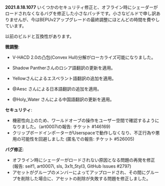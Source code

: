 **2021.8.18.1077**
いくつかのセキュリティ修正と、オフライン時にシェーダーがロードされなくなるバグを修正した小さなパッチです。小さなビルドで申し訳ありませんが、今はBEPUv2アップグレードの最終調整にほとんどの時間を費やしています。

以前のビルドと互換性があります。

**微調整**:
- V-HACD 2.0の凸包(Convex Hull)分解がローカライズ可能になりました。

- Shadow Pantherさんのロシア語翻訳の更新を適用。
- Yellowさんによるエスペラント語翻訳の追加を適用。
- @Aesc さんによる日本語翻訳の追加を適用。
- @Holy_Water さんによる中国語翻訳の更新を適用。

**セキュリティ**:
- 機密性向上のため、ワールドオーブの操作をユーザー空間で確認するようになりました。（art0007iの報告: チケット #146169)
- クリップボードインポーターがUserspaceで動作しなくなり、不正行為や悪用の可能性を回避しました (匿名での報告: チケット #526005)

**バグ修正**:
- オフライン時にシェーダーがロードされない原因となる問題の再発を修正 (報告: seif1, art0007i, sls, 3x1t_5tyl3, GitHub Issues #2797)
- アセットがグループのメンバーによってアップロードされ、その間にグループを削除した場合に、アセットの削除が失敗する問題を修正しました。